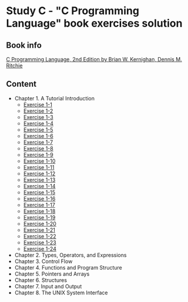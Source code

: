# Study С - "C Programming Language" book exercises solution

## Book info
[C Programming Language, 2nd Edition by Brian W. Kernighan, Dennis M. Ritchie](https://www.amazon.com/Programming-Language-2nd-Brian-Kernighan/dp/0131103628)

## Content
* Chapter 1. A Tutorial Introduction
	* [Exercise 1-1]()
	* [Exercise 1-2]()
	* [Exercise 1-3]()
	* [Exercise 1-4]()
	* [Exercise 1-5]()
	* [Exercise 1-6]()
	* [Exercise 1-7]()
	* [Exercise 1-8]()
	* [Exercise 1-9]()
	* [Exercise 1-10]()
	* [Exercise 1-11]()
	* [Exercise 1-12]()
	* [Exercise 1-13]()
	* [Exercise 1-14]()
	* [Exercise 1-15]()
	* [Exercise 1-16]()
	* [Exercise 1-17]()
	* [Exercise 1-18]()
	* [Exercise 1-19]()
	* [Exercise 1-20]()
	* [Exercise 1-21]()
	* [Exercise 1-22]()
	* [Exercise 1-23]()
	* [Exercise 1-24]()
* Chapter 2. Types, Operators, and Expressions
* Chapter 3. Control Flow
* Chapter 4. Functions and Program Structure
* Chapter 5. Pointers and Arrays
* Chapter 6. Structures
* Chapter 7. Input and Output
* Chapter 8. The UNIX System Interface
